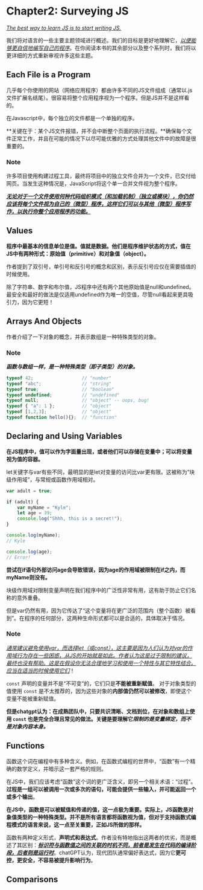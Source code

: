 # Chapter2: Surveying JS

<u>*The best way to learn JS is to start writing JS.*</u>

我们将对语言的一些主要主题领域进行概述。我们的目标是更好地理解它，<u>*以便能够更自信地编写自己的程序*</u>。在你阅读本书的其余部分以及整个系列时，我们将以更详细的方式重新审视许多这些主题。

## Each File is a Program

几乎每个你使用的网站（网络应用程序）都由许多不同的JS文件组成（通常以.js文件扩展名结尾）。很容易将整个应用程序视为一个程序。但是JS并不是这样看的。

在Javascript中，每个独立的文件都是一个单独的程序。

**关键在于：某个JS文件报错，并不会中断整个页面的执行流程。**确保每个文件正常工作，并且在可能的情况下以尽可能优雅的方式处理其他文件中的故障是很重要的。

### Note

许多项目使用构建过程工具，最终将项目中的独立文件合并为一个文件，已交付给网页。当发生这种情况是，JavaScript将这个单一合并文件视为整个程序。

<u>***无论对于一个文件使用何种代码组织模式（和加载机制）（独立或模块），你仍然应该将每个文件视为自己的（微型）程序，这样它们可以与其他（微型）程序写作，以执行你整个应用程序的功能。***</u>

## Values

**程序中最基本的信息单位是值。值就是数据。他们是程序维护状态的方式，值在JS中有两种形式：原始值（primitive）和对象值（object）。**

作者提到了双引号，单引号和反引号的概念和区别，表示反引号应仅在需要插值的时候使用。

除了字符串、数字和布尔值，JS程序中还有两个其他原始值是null和undefined。最安全和最好的做法是仅适用undefined作为唯一的空值，尽管null看起来更具吸引力，因为它更短！

## Arrays And Objects

作者介绍了一下对象的概念，并表示数组是一种特殊类型的对象。

### Note

***函数与数组一样，是一种特殊类型（即子类型）的对象。***

```javascript
typeof 42;                  // "number"
typeof "abc";               // "string"
typeof true;                // "boolean"
typeof undefined;           // "undefined"
typeof null;                // "object" -- oops, bug!
typeof { "a": 1 };          // "object"
typeof [1,2,3];             // "object"
typeof function hello(){};  // "function"
```

## Declaring and Using Variables

**在JS程序中，值可以作为字面量出现，或者他们可以存储在变量中；可以将变量视为值的容器。**

let关键字与var有些不同，最明显的是let对变量的访问比var更有限。这被称为“块级作用域”，与常规或函数作用域相对。

```javascript
var adult = true;

if (adult) {
    var myName = "Kyle";
    let age = 39;
    console.log("Shhh, this is a secret!");
}

console.log(myName);
// Kyle

console.log(age);
// Error!
```

**尝试在if语句外部访问age会导致错误，因为age的作用域被限制在if之内，而myName则没有。**

块级作用域对限制变量声明在我们程序中的广泛性非常有用，这有助于防止它们名称的意外重叠。

但是var仍然有用，因为它传达了“这个变量将在更广泛的范围内（整个函数）被看到”。在程序的任何部分，这两种生命形式都可以是合适的，具体取决于情况。

### Note

*<u>通常建议避免使用var，而选择let（或const），这主要是因为人们认为对var的作用域行为存在一些困惑，从JS的开始就是如此。作者认为这是过于限制的建议，最终也没有帮助。这是在假设你无法合理地学习和使用一个特性与其它特性结合。应当在适当的时候使用它们</u>*！



`const` 声明的变量并不是“不可变”的，它们只是**不能被重新赋值**。
 对于对象类型的值使用 `const` 是不太推荐的，因为这些对象的**内部值仍然可以被修改**，即使这个变量不能被重新赋值。

**但是chatgpt认为：在成熟团队中，只要共识清晰、文档到位，在对象和数组上使用 `const` 也是完全合理且常见的做法。关键是要理解它*限制的是变量绑定，而不是对象内容本身。***

## Functions

函数这个词在编程中有多种含义。例如，在函数式编程的世界中，“函数”有一个精确的数学定义，并暗示这一套严格的规则。

在JS中，我们应该考虑“函数”这个词的更广泛含义，即另一个相关术语：“过程”。**过程是一组可以被调用一次或多次的语句，可能会提供一些输入，并可能返回一个或多个输出**。

**在JS中，函数是可以被赋值和传递的值，这一点极为重要。实际上，JS函数是对象值类型的一种特殊类型。并不是所有语言都将函数视为值，但对于支持函数式编程模式的语言来说，这一点至关重要，正如JS所做的那样。**

函数有两种定义形式，**声明式和表达式**。作者没有特地指出这两者的优劣，而是概述了其区别：**<u>*标识符与函数值之间的关联的时机不同，前者是发生在代码的编译阶段，后者则是运行时*</u>**。chatGPT认为，现代团队通常偏好表达式，因为它**更可控，更安全，不容易被提升影响行为**。

## Comparisons







